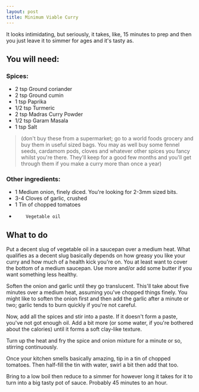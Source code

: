 ```yaml
---
layout: post
title: Minimum Viable Curry
---
```

It looks intimidating, but seriously, it takes, like, 15 minutes to prep and
then you just leave it to simmer for ages and it's tasty as.

## You will need:

### Spices:

 * 2 tsp   Ground coriander
 * 2 tsp   Ground cumin
 * 1 tsp   Paprika
 * 1/2 tsp Turmeric
 * 2 tsp   Madras Curry Powder
 * 1/2 tsp Garam Masala
 * 1 tsp   Salt

> (don't buy these from a supermarket; go to a world foods grocery and
> buy them in useful sized bags. You may as well buy some fennel seeds,
> cardamom pods, cloves and whatever other spices you fancy whilst you're
> there. They'll keep for a good few months and you'll get through them if you
> make a curry more than once a year)

### Other ingredients:

 * 1       Medium onion, finely diced. You're looking for 2-3mm sized bits.
 * 3-4     Cloves of garlic, crushed
 * 1       Tin of chopped tomatoes
 *         Vegetable oil

## What to do

Put a decent slug of vegetable oil in a saucepan over a medium heat. What
qualifies as a decent slug basically depends on how greasy you like your
curry and how much of a health kick you're on. You at least want to cover the
bottom of a medium saucepan. Use more and/or add some butter if you want
something less healthy.

Soften the onion and garlic until they go translucent. This'll take about
five minutes over a medium heat, assuming you've chopped things finely. You
might like to soften the onion first and then add the garlic after a minute or
two; garlic tends to burn quickly if you're not careful.

Now, add all the spices and stir into a paste. If it doesn't form a paste,
you've not got enough oil. Add a bit more (or some water, if you're bothered
about the calories) until it forms a soft clay-like texture.

Turn up the heat and fry the spice and onion mixture for a minute or so,
stirring continuously.

Once your kitchen smells basically amazing, tip in a tin of chopped tomatoes.
Then half-fill the tin with water, swirl a bit then add that too.

Bring to a low boil then reduce to a simmer for however long it takes for it
to turn into a big tasty pot of sauce. Probably 45 minutes to an hour.

